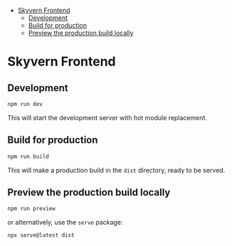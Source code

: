 <!-- START doctoc generated TOC please keep comment here to allow auto update -->
<!-- DON'T EDIT THIS SECTION, INSTEAD RE-RUN doctoc TO UPDATE -->

- [Skyvern Frontend](#skyvern-frontend)
  - [Development](#development)
  - [Build for production](#build-for-production)
  - [Preview the production build locally](#preview-the-production-build-locally)

<!-- END doctoc generated TOC please keep comment here to allow auto update -->

# Skyvern Frontend

## Development

```sh
npm run dev
```

This will start the development server with hot module replacement.

## Build for production

```sh
npm run build
```

This will make a production build in the `dist` directory, ready to be served.

## Preview the production build locally

```sh
npm run preview
```

or alternatively, use the `serve` package:

```sh
npx serve@latest dist
```
